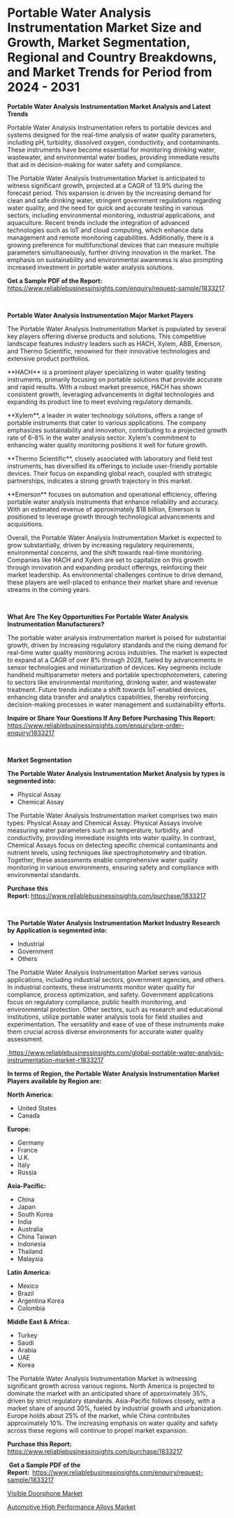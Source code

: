 <p><h1>Portable Water Analysis Instrumentation Market Size and Growth, Market Segmentation, Regional and Country Breakdowns, and Market Trends for Period from 2024 -  2031</h1></p><p><strong>Portable Water Analysis Instrumentation Market Analysis and Latest Trends</strong></p>
<p><p>Portable Water Analysis Instrumentation refers to portable devices and systems designed for the real-time analysis of water quality parameters, including pH, turbidity, dissolved oxygen, conductivity, and contaminants. These instruments have become essential for monitoring drinking water, wastewater, and environmental water bodies, providing immediate results that aid in decision-making for water safety and compliance.</p><p>The Portable Water Analysis Instrumentation Market is anticipated to witness significant growth, projected at a CAGR of 13.9% during the forecast period. This expansion is driven by the increasing demand for clean and safe drinking water, stringent government regulations regarding water quality, and the need for quick and accurate testing in various sectors, including environmental monitoring, industrial applications, and aquaculture. Recent trends include the integration of advanced technologies such as IoT and cloud computing, which enhance data management and remote monitoring capabilities. Additionally, there is a growing preference for multifunctional devices that can measure multiple parameters simultaneously, further driving innovation in the market. The emphasis on sustainability and environmental awareness is also prompting increased investment in portable water analysis solutions.</p></p>
<p><strong>Get a Sample PDF of the Report:&nbsp;</strong> <a href="https://www.reliablebusinessinsights.com/enquiry/request-sample/1833217?utm_campaign=57&utm_medium=2&utm_source=Github&utm_content=ia&utm_term=01012025&utm_id=portable-water-analysis-instrumentation">https://www.reliablebusinessinsights.com/enquiry/request-sample/1833217</a></p>
<p>&nbsp;</p>
<p><strong>Portable Water Analysis Instrumentation Major Market Players</strong></p>
<p><p>The Portable Water Analysis Instrumentation Market is populated by several key players offering diverse products and solutions. This competitive landscape features industry leaders such as HACH, Xylem, ABB, Emerson, and Thermo Scientific, renowned for their innovative technologies and extensive product portfolios.</p><p>**HACH** is a prominent player specializing in water quality testing instruments, primarily focusing on portable solutions that provide accurate and rapid results. With a robust market presence, HACH has shown consistent growth, leveraging advancements in digital technologies and expanding its product line to meet evolving regulatory demands.</p><p>**Xylem**, a leader in water technology solutions, offers a range of portable instruments that cater to various applications. The company emphasizes sustainability and innovation, contributing to a projected growth rate of 6-8% in the water analysis sector. Xylem's commitment to enhancing water quality monitoring positions it well for future growth.</p><p>**Thermo Scientific**, closely associated with laboratory and field test instruments, has diversified its offerings to include user-friendly portable devices. Their focus on expanding global reach, coupled with strategic partnerships, indicates a strong growth trajectory in this market.</p><p>**Emerson** focuses on automation and operational efficiency, offering portable water analysis instruments that enhance reliability and accuracy. With an estimated revenue of approximately $18 billion, Emerson is positioned to leverage growth through technological advancements and acquisitions.</p><p>Overall, the Portable Water Analysis Instrumentation Market is expected to grow substantially, driven by increasing regulatory requirements, environmental concerns, and the shift towards real-time monitoring. Companies like HACH and Xylem are set to capitalize on this growth through innovation and expanding product offerings, reinforcing their market leadership. As environmental challenges continue to drive demand, these players are well-placed to enhance their market share and revenue streams in the coming years.</p></p>
<p>&nbsp;</p>
<p><strong>What Are The Key Opportunities For Portable Water Analysis Instrumentation Manufacturers?</strong></p>
<p><p>The portable water analysis instrumentation market is poised for substantial growth, driven by increasing regulatory standards and the rising demand for real-time water quality monitoring across industries. The market is expected to expand at a CAGR of over 8% through 2028, fueled by advancements in sensor technologies and miniaturization of devices. Key segments include handheld multiparameter meters and portable spectrophotometers, catering to sectors like environmental monitoring, drinking water, and wastewater treatment. Future trends indicate a shift towards IoT-enabled devices, enhancing data transfer and analytics capabilities, thereby reinforcing decision-making processes in water management and sustainability efforts.</p></p>
<p><strong>Inquire or Share Your Questions If Any Before Purchasing This Report:</strong> <a href="https://www.reliablebusinessinsights.com/enquiry/pre-order-enquiry/1833217?utm_campaign=57&utm_medium=2&utm_source=Github&utm_content=ia&utm_term=01012025&utm_id=portable-water-analysis-instrumentation">https://www.reliablebusinessinsights.com/enquiry/pre-order-enquiry/1833217</a></p>
<p>&nbsp;</p>
<p><strong>Market Segmentation</strong></p>
<p><strong>The Portable Water Analysis Instrumentation Market Analysis by types is segmented into:</strong></p>
<p><ul><li>Physical Assay</li><li>Chemical Assay</li></ul></p>
<p><p>The Portable Water Analysis Instrumentation market comprises two main types: Physical Assay and Chemical Assay. Physical Assays involve measuring water parameters such as temperature, turbidity, and conductivity, providing immediate insights into water quality. In contrast, Chemical Assays focus on detecting specific chemical contaminants and nutrient levels, using techniques like spectrophotometry and titration. Together, these assessments enable comprehensive water quality monitoring in various environments, ensuring safety and compliance with environmental standards.</p></p>
<p><strong>Purchase this Report:&nbsp;</strong><a href="https://www.reliablebusinessinsights.com/purchase/1833217?utm_campaign=57&utm_medium=2&utm_source=Github&utm_content=ia&utm_term=01012025&utm_id=portable-water-analysis-instrumentation">https://www.reliablebusinessinsights.com/purchase/1833217</a></p>
<p>&nbsp;</p>
<p><strong>The Portable Water Analysis Instrumentation Market Industry Research by Application is segmented into:</strong></p>
<p><ul><li>Industrial</li><li>Government</li><li>Others</li></ul></p>
<p><p>The Portable Water Analysis Instrumentation Market serves various applications, including industrial sectors, government agencies, and others. In industrial contexts, these instruments monitor water quality for compliance, process optimization, and safety. Government applications focus on regulatory compliance, public health monitoring, and environmental protection. Other sectors, such as research and educational institutions, utilize portable water analysis tools for field studies and experimentation. The versatility and ease of use of these instruments make them crucial across diverse environments for accurate water quality assessment.</p></p>
<p><a href="https://www.reliablebusinessinsights.com/global-portable-water-analysis-instrumentation-market-r1833217?utm_campaign=57&utm_medium=2&utm_source=Github&utm_content=ia&utm_term=01012025&utm_id=portable-water-analysis-instrumentation">&nbsp;https://www.reliablebusinessinsights.com/global-portable-water-analysis-instrumentation-market-r1833217</a></p>
<p><strong>In terms of Region, the Portable Water Analysis Instrumentation Market Players available by Region are:</strong></p>
<p>
    <p> <strong> North America: </strong>
        <ul>
            <li>United States</li>
            <li>Canada</li>
        </ul>
        </p> 
    <p> <strong> Europe: </strong>
        <ul>
            <li>Germany</li>
            <li>France</li>
            <li>U.K.</li>
            <li>Italy</li>
            <li>Russia</li>
        </ul>
        </p> 
    <p> <strong> Asia-Pacific: </strong>
        <ul>
            <li>China</li>
            <li>Japan</li>
            <li>South Korea</li>
            <li>India</li>
            <li>Australia</li>
            <li>China Taiwan</li>
            <li>Indonesia</li>
            <li>Thailand</li>
            <li>Malaysia</li>
        </ul>
        </p> 
    <p> <strong> Latin America: </strong>
        <ul>
            <li>Mexico</li>
            <li>Brazil</li>
            <li>Argentina Korea</li>
            <li>Colombia</li>
        </ul>
        </p> 
    <p> <strong> Middle East & Africa: </strong>
        <ul>
            <li>Turkey</li>
            <li>Saudi</li>
            <li>Arabia</li>
            <li>UAE</li>
            <li>Korea</li>
        </ul>
    </p>
    </p>
<p><p>The Portable Water Analysis Instrumentation Market is witnessing significant growth across various regions. North America is projected to dominate the market with an anticipated share of approximately 35%, driven by strict regulatory standards. Asia-Pacific follows closely, with a market share of around 30%, fueled by industrial growth and urbanization. Europe holds about 25% of the market, while China contributes approximately 10%. The increasing emphasis on water quality and safety across these regions will continue to propel market expansion.</p></p>
<p><strong>Purchase this Report: </strong><a href="https://www.reliablebusinessinsights.com/purchase/1833217?utm_campaign=57&utm_medium=2&utm_source=Github&utm_content=ia&utm_term=01012025&utm_id=portable-water-analysis-instrumentation">https://www.reliablebusinessinsights.com/purchase/1833217</a></p>
<p>&nbsp;<strong>Get a Sample PDF of the Report:&nbsp;&nbsp;</strong><a href="https://www.reliablebusinessinsights.com/enquiry/request-sample/1833217?utm_campaign=57&utm_medium=2&utm_source=Github&utm_content=ia&utm_term=01012025&utm_id=portable-water-analysis-instrumentation">https://www.reliablebusinessinsights.com/enquiry/request-sample/1833217</a></p>
<p><strong></strong></p>
<p><p><a href="https://github.com/bolalfredia7777/Market-Research-Report-List-1/blob/main/visible-doorphone-market.md?utm_campaign=57&utm_medium=2&utm_source=Github&utm_content=ia&utm_term=01012025&utm_id=portable-water-analysis-instrumentation">Visible Doorphone Market</a></p><p><a href="https://github.com/ccreola81/Market-Research-Report-List-1/blob/main/automotive-high-performance-alloys-market.md?utm_campaign=57&utm_medium=2&utm_source=Github&utm_content=ia&utm_term=01012025&utm_id=portable-water-analysis-instrumentation">Automotive High Performance Alloys Market</a></p></p>